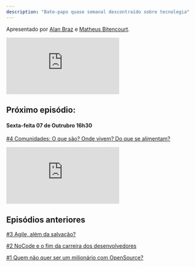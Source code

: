 ```yaml
---
description: "Bate-papo quase semanal descontraído sobre tecnologia"
---
```


<p class="text-md text-neutral-500 dark:text-neutral-400">Apresentado por <a href="http://alanbraz.com.br" target="_blank">Alan Braz</a> e <a href="https://www.instagram.com/matbiit/" target="_blank">Matheus Bitencourt</a>.</p>

<div class="container">
  <iframe class="responsive-iframe" src="https://www.youtube.com/embed/Qavyj7Cp2sc" title="YouTube video player" frameborder="0" allow="accelerometer; autoplay; clipboard-write; encrypted-media; gyroscope; picture-in-picture" allowfullscreen></iframe>
</div>

## Próximo episódio: 

#### Sexta-feita 07 de Outrubro 16h30
[#4 Comunidades: O que são? Onde vivem? Do que se alimentam?](/ep004)

<div class="container">
  <iframe class="responsive-iframe" src="https://www.youtube.com/embed/XKzsiiylNas" title="YouTube video player" frameborder="0" allow="accelerometer; autoplay; clipboard-write; encrypted-media; gyroscope; picture-in-picture" allowfullscreen></iframe>
</div>

## Episódios anteriores

[#3 Agile, além da salvação?](/ep003)

[#2 NoCode e o fim da carreira dos desenvolvedores](/ep002)

[#1 Quem não quer ser um milionário com OpenSource?](/ep001)
